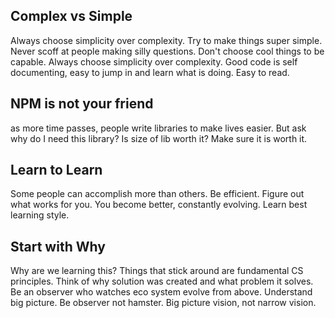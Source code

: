 ## Complex vs Simple
Always choose simplicity over complexity. Try to make things super simple. Never scoff at people making silly questions. Don't choose cool things to be capable. Always choose simplicity over complexity. Good code is self documenting, easy to jump in and learn what is doing. Easy to read.

## NPM is not your friend
as more time passes, people write libraries to make lives easier. But ask why do I need this library? Is size of lib worth it?
Make sure it is worth it.

## Learn to Learn
Some people can accomplish more than others. Be efficient. Figure out what works for you. You become better, constantly evolving. Learn best learning style.

## Start with Why
Why are we learning this?
Things that stick around are fundamental CS principles. Think of why solution was created and what problem it solves. Be an observer who watches eco system evolve from above. Understand big picture. Be observer not hamster. Big picture vision, not narrow vision.

